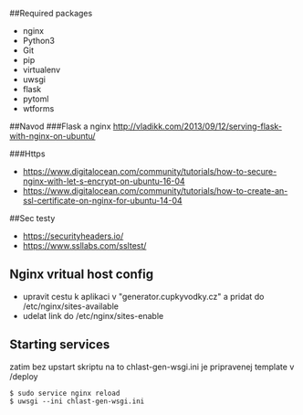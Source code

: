 ##Required packages
* nginx
* Python3
* Git
* pip
* virtualenv
* uwsgi
* flask
* pytoml
* wtforms

##Navod
###Flask a nginx
http://vladikk.com/2013/09/12/serving-flask-with-nginx-on-ubuntu/

###Https
* https://www.digitalocean.com/community/tutorials/how-to-secure-nginx-with-let-s-encrypt-on-ubuntu-16-04
* https://www.digitalocean.com/community/tutorials/how-to-create-an-ssl-certificate-on-nginx-for-ubuntu-14-04


##Sec testy
* https://securityheaders.io/
* https://www.ssllabs.com/ssltest/

## Nginx vritual host config
* upravit cestu k aplikaci v  "generator.cupkyvodky.cz" a pridat do /etc/nginx/sites-available
* udelat link do /etc/nginx/sites-enable 

## Starting services
zatim bez upstart skriptu
na to chlast-gen-wsgi.ini je pripravenej template v /deploy
```
$ sudo service nginx reload
$ uwsgi --ini chlast-gen-wsgi.ini
```    


